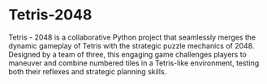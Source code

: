 # Tetris-2048
Tetris - 2048 is a collaborative Python project that seamlessly merges the dynamic gameplay of Tetris with the strategic puzzle mechanics of 2048. Designed by a team of three, this engaging game challenges players to maneuver and combine numbered tiles in a Tetris-like environment, testing both their reflexes and strategic planning skills.
